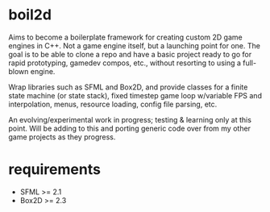 boil2d
======
Aims to become a boilerplate framework for creating custom 2D game engines in
C++. Not a game engine itself, but a launching point for one. The goal is to be
able to clone a repo and have a basic project ready to go for rapid prototyping,
gamedev compos, etc., without resorting to using a full-blown engine.

Wrap libraries such as SFML and Box2D, and provide classes for a finite state
machine (or state stack), fixed timestep game loop w/variable FPS and 
interpolation, menus, resource loading, config file parsing, etc.

An evolving/experimental work in progress; testing & learning only at this
point. Will be adding to this and porting generic code over from my other
game projects as they progress.


requirements
============
* SFML >= 2.1
* Box2D >= 2.3

